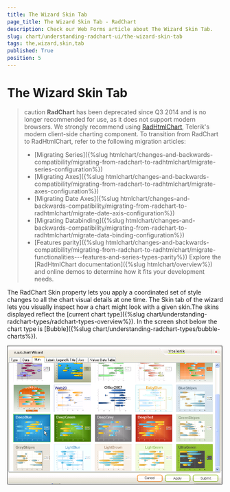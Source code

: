 ```yaml
---
title: The Wizard Skin Tab
page_title: The Wizard Skin Tab - RadChart
description: Check our Web Forms article about The Wizard Skin Tab.
slug: chart/understanding-radchart-ui/the-wizard-skin-tab
tags: the,wizard,skin,tab
published: True
position: 5
---
```


# The Wizard Skin Tab

>caution **RadChart** has been deprecated since Q3 2014 and is no longer recommended for use, as it does not support modern browsers. We strongly recommend using [RadHtmlChart](https://www.telerik.com/products/aspnet-ajax/html-chart.aspx), Telerik's modern client-side charting component. 
>To transition from RadChart to RadHtmlChart, refer to the following migration articles:
> - [Migrating Series]({%slug htmlchart/changes-and-backwards-compatibility/migrating-from-radchart-to-radhtmlchart/migrate-series-configuration%})
> - [Migrating Axes]({%slug htmlchart/changes-and-backwards-compatibility/migrating-from-radchart-to-radhtmlchart/migrate-axes-configuration%})
> - [Migrating Date Axes]({%slug htmlchart/changes-and-backwards-compatibility/migrating-from-radchart-to-radhtmlchart/migrate-date-axis-configuration%})
> - [Migrating Databinding]({%slug htmlchart/changes-and-backwards-compatibility/migrating-from-radchart-to-radhtmlchart/migrate-data-binding-configuration%})
> - [Features parity]({%slug htmlchart/changes-and-backwards-compatibility/migrating-from-radchart-to-radhtmlchart/migrate-functionalities---features-and-series-types-parity%})
>Explore the [RadHtmlChart documentation]({%slug htmlchart/overview%}) and online demos to determine how it fits your development needs.

The RadChart Skin property lets you apply a coordinated set of style changes to all the chart visual details at one time. The Skin tab of the wizard lets you visually inspect how a chart might look with a given skin.The skins displayed reflect the [current chart type]({%slug chart/understanding-radchart-types/radchart-types-overview%}). In the screen shot below the chart type is [Bubble]({%slug chart/understanding-radchart-types/bubble-charts%}).

![The RadChart Wizard Skin Tab](images/radchart-ui003.png)
